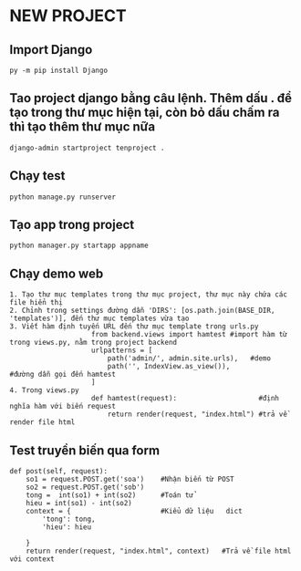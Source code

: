 # NEW PROJECT
## Import Django
```
py -m pip install Django
```
## Tao project django bằng câu lệnh. Thêm dấu . để tạo trong thư mục hiện tại, còn bỏ dấu chấm ra thì tạo thêm thư mục nữa 
```
django-admin startproject tenproject .
```
## Chạy test
``` 
python manage.py runserver
```
## Tạo app trong project
```
python manager.py startapp appname
```
## Chạy demo web
```
1. Tạo thư mục templates trong thư mục project, thư mục này chứa các file hiển thị
2. Chỉnh trong settings đường dẫn 'DIRS': [os.path.join(BASE_DIR, 'templates')], đến thư mục templates vừa tạo
3. Viết hàm định tuyến URL đến thư mục template trong urls.py 
                    from backend.views import hamtest #import hàm từ trong views.py, nằm trong project backend
                    urlpatterns = [
                        path('admin/', admin.site.urls),   #demo
                        path('', IndexView.as_view()),                 #đường dẫn gọi đến hamtest   
                    ]
4. Trong views.py
                    def hamtest(request):                    #định nghĩa hàm với biến request 
                        return render(request, "index.html") #trả về render file html
```
## Test truyền biến qua form

    def post(self, request):
        so1 = request.POST.get('soa')    #Nhận biến từ POST
        so2 = request.POST.get('sob')
        tong =  int(so1) + int(so2)      #Toán tử 
        hieu = int(so1) - int(so2)
        context = {                      #Kiểu dữ liệu   dict         
            'tong': tong,
            'hieu': hieu

        }
        return render(request, "index.html", context)   #Trả về file html với context
        
